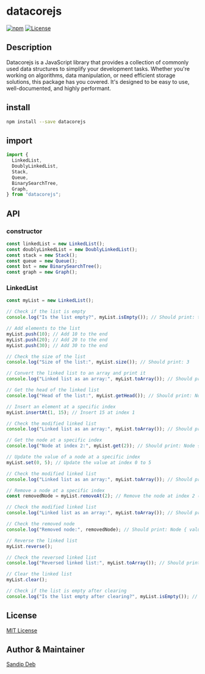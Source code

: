 # datacorejs

[![npm](https://img.shields.io/npm/v/datacorejs.svg)](https://www.npmjs.com/package/your-package-name)
[![License](https://img.shields.io/npm/l/datacorejs.svg)](LICENSE)

## Description

Datacorejs is a JavaScript library that provides a collection of commonly used data structures to simplify your development tasks. Whether you're working on algorithms, data manipulation, or need efficient storage solutions, this package has you covered. It's designed to be easy to use, well-documented, and highly performant.

## install

```sh
npm install --save datacorejs
```

## import

```js
import {
  LinkedList,
  DoublyLinkedList,
  Stack,
  Queue,
  BinarySearchTree,
  Graph,
} from "datacorejs";
```

## API

### constructor

```js
const linkedList = new LinkedList();
const doublyLinkedList = new DoublyLinkedList();
const stack = new Stack();
const queue = new Queue();
const bst = new BinarySearchTree();
const graph = new Graph();
```

### LinkedList

```js
const myList = new LinkedList();

// Check if the list is empty
console.log("Is the list empty?", myList.isEmpty()); // Should print: true

// Add elements to the list
myList.push(10); // Add 10 to the end
myList.push(20); // Add 20 to the end
myList.push(30); // Add 30 to the end

// Check the size of the list
console.log("Size of the list:", myList.size()); // Should print: 3

// Convert the linked list to an array and print it
console.log("Linked list as an array:", myList.toArray()); // Should print: [10, 20, 30]

// Get the head of the linked list
console.log("Head of the list:", myList.getHead()); // Should print: Node { value: 10, next: Node { value: 20, next: Node { value: 30, next: null } } }

// Insert an element at a specific index
myList.insertAt(1, 15); // Insert 15 at index 1

// Check the modified linked list
console.log("Linked list as an array:", myList.toArray()); // Should print: [10, 15, 20, 30]

// Get the node at a specific index
console.log("Node at index 2:", myList.get(2)); // Should print: Node { value: 20, next: Node { value: 30, next: null } }

// Update the value of a node at a specific index
myList.set(0, 5); // Update the value at index 0 to 5

// Check the modified linked list
console.log("Linked list as an array:", myList.toArray()); // Should print: [5, 15, 20, 30]

// Remove a node at a specific index
const removedNode = myList.removeAt(2); // Remove the node at index 2 (value 20)

// Check the modified linked list
console.log("Linked list as an array:", myList.toArray()); // Should print: [5, 15, 30]

// Check the removed node
console.log("Removed node:", removedNode); // Should print: Node { value: 20, next: null }

// Reverse the linked list
myList.reverse();

// Check the reversed linked list
console.log("Reversed linked list:", myList.toArray()); // Should print: [30, 15, 5]

// Clear the linked list
myList.clear();

// Check if the list is empty after clearing
console.log("Is the list empty after clearing?", myList.isEmpty()); // Should print: true
```

## License

[MIT License](https://github.com/SandipDeb05/datacorejs/blob/main/LICENSE)

## Author & Maintainer

[Sandip Deb](https://github.com/SandipDeb05)
